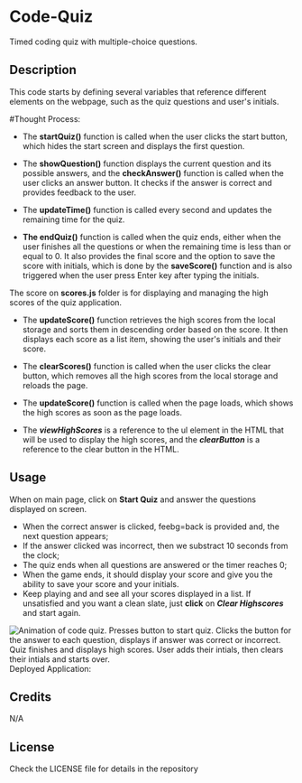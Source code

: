 # Code-Quiz
Timed coding quiz with multiple-choice questions.

## Description 

This code starts by defining several variables that reference different elements on the webpage, such as the quiz questions and user's initials. 

#Thought Process:
* The **startQuiz()** function is called when the user clicks the start button, which hides the start screen and displays the first question. 

* The **showQuestion()** function displays the current question and its possible answers, and the **checkAnswer()** function is called when the user clicks an answer button. It checks if the answer is correct and provides feedback to the user. 

* The **updateTime()** function is called every second and updates the remaining time for the quiz. 

* **The endQuiz()** function is called when the quiz ends, either when the user finishes all the questions or when the remaining time is less than or equal to 0. It also provides the final score and the option to save the score with initials, which is done by the **saveScore()** function and is also triggered when the user press Enter key after typing the initials.

The score on **scores.js** folder is for displaying and managing the high scores of the quiz application. 

* The **updateScore()** function retrieves the high scores from the local storage and sorts them in descending order based on the score. It then displays each score as a list item, showing the user's initials and their score. 

* The **clearScores()** function is called when the user clicks the clear button, which removes all the high scores from the local storage and reloads the page. 

* The **updateScore()** function is called when the page loads, which shows the high scores as soon as the page loads. 

* The ***viewHighScores*** is a reference to the ul element in the HTML that will be used to display the high scores, and the ***clearButton*** is a reference to the clear button in the HTML.

## Usage

When on main page, click on **Start Quiz** and answer the questions displayed on screen.
  * When the correct answer is clicked, feebg=back is provided and, the next question appears;
  * If the answer clicked was incorrect, then we substract 10 seconds from the clock;
  * The quiz ends when all questions are answered or the timer reaches 0;
  * When the game ends, it should display your score and give you the ability to save your score and your initials.
  * Keep playing and and see all your scores displayed in a list. If unsatisfied and you want a clean slate, just **click** on ***Clear Highscores*** and start again. 

  ![Animation of code quiz. Presses button to start quiz. Clicks the button for the answer to each question, displays if answer was correct or incorrect. Quiz finishes and displays high scores. User adds their intials, then clears their intials and starts over.](/assets/javaScript/images/Coding%20Quiz.gif)
  Deployed Application: 

  ## Credits
  N/A

  ## License
  Check the LICENSE file for details in the repository